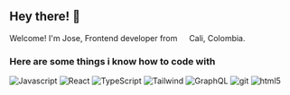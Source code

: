 ## Hey there! 👋

Welcome!
I'm Jose, Frontend developer from <img src="https://github.com/Jodarini/jodarini/assets/50588865/52da88d9-ff8f-4f77-a7d0-fd9d5caa6498" width="13"/> Cali, Colombia.



### Here are some things i know how to code with
<p>
  <img alt="Javascript" src="https://img.shields.io/badge/JavaScript-323330?style=flat&logo=javascript&logoColor=F7DF1E" />
    <img alt="React" src="https://img.shields.io/badge/-React-45b8d8?style=flat&logo=react&logoColor=white" />
    <img alt="TypeScript" src="https://img.shields.io/badge/-TypeScript-007ACC?style=flat&logo=typescript&logoColor=white" />
  <img alt="Tailwind" src="https://img.shields.io/badge/Tailwind_CSS-0f172a?style=flat&logo=tailwind-css&logoColor=38bdf8" />
    <img alt="GraphQL" src="https://img.shields.io/badge/-GraphQL-E10098?style=flat&logo=graphql&logoColor=white" />
   <img alt="git" src="https://img.shields.io/badge/-Git-F05032?style=flat&logo=git&logoColor=white" />
    <img alt="html5" src="https://img.shields.io/badge/-HTML5-E34F26?style=flat&logo=html5&logoColor=white" />
</p>


<!--
**Jodarini/jodarini** is a ✨ _special_ ✨ repository because its `README.md` (this file) appears on your GitHub profile.

Here are some ideas to get you started:

- 🔭 I’m currently working on ...
- 🌱 I’m currently learning ...
- 👯 I’m looking to collaborate on ...
- 🤔 I’m looking for help with ...
- 💬 Ask me about ...
- 📫 How to reach me: ...
- 😄 Pronouns: ...
- ⚡ Fun fact: ...
-->
